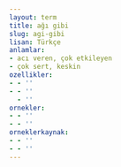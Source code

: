 ```yaml
---
layout: term
title: ağı gibi
slug: agi-gibi
lisan: Türkçe
anlamlar:
- acı veren, çok etkileyen
- çok sert, keskin
ozellikler:
- - ''
- - ''
  - ''
ornekler:
- - ''
- - ''
orneklerkaynak:
- - ''
- - ''
---
```

